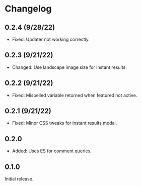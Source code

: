 # Changelog

## 0.2.4 (9/28/22)
* Fixed: Updater not working correctly.

## 0.2.3 (9/21/22)
* Changed: Use landscape image size for instant results.

## 0.2.2 (9/21/22)
* Fixed: Mispelled variable returned when featured not active.

## 0.2.1 (9/21/22)
* Fixed: Minor CSS tweaks for instant results modal.

## 0.2.0
* Added: Uses ES for comment queries.

## 0.1.0
Initial release.
